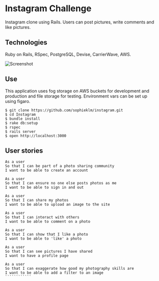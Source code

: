 Instagram Challenge
===================

Instagram clone using Rails. Users can post pictures, write comments and like pictures.

Technologies
-----------

Ruby on Rails, RSpec, PostgreSQL, Devise, CarrierWave, AWS.

![Screenshot](https://raw.github.com/sophieklm/instagram/master/img/chitter_screenshot.png)

Use
-------------

This application uses fog storage on AWS buckets for development and production and file storage for testing.
Environment vars can be set up using figaro.

````
$ git clone https://github.com/sophieklm/instagram.git
$ cd Instagram
$ bundle install
$ rake db:setup
$ rspec
$ rails server
$ open http://localhost:3000
````

User stories
--------
`````````````
As a user
So that I can be part of a photo sharing community
I want to be able to create an account

As a user
So that I can ensure no one else posts photos as me
I want to be able to sign in and out

As a user
So that I can share my photos
I want to be able to upload an image to the site

As a user
So that I can interact with others
I want to be able to comment on a photo

As a user
So that I can show that I like a photo
I want to be able to 'like' a photo

As a user
So that I can see pictures I have shared
I want to have a profile page

As a user
So that I can exaggerate how good my photography skills are
I want to be able to add a filter to an image
````````````
